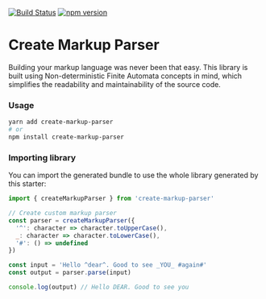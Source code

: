 [![Build Status](https://travis-ci.org/bermanboris/create-markup-parser.svg?branch=master)](https://travis-ci.org/bermanboris/create-markup-parser)
[![npm version](https://badge.fury.io/js/create-markup-parser.svg)](https://badge.fury.io/js/create-markup-parser)

# Create Markup Parser

Building your markup language was never been that easy. This library is built using Non-deterministic Finite Automata concepts in mind, which simplifies the readability and maintainability of the source code.

### Usage

```bash
yarn add create-markup-parser
# or
npm install create-markup-parser
```

### Importing library

You can import the generated bundle to use the whole library generated by this starter:

```javascript
import { createMarkupParser } from 'create-markup-parser'

// Create custom markup parser
const parser = createMarkupParser({
  '^': character => character.toUpperCase(),
  _: character => character.toLowerCase(),
  '#': () => undefined
})

const input = 'Hello ^dear^. Good to see _YOU_ #again#'
const output = parser.parse(input)

console.log(output) // Hello DEAR. Good to see you
```
